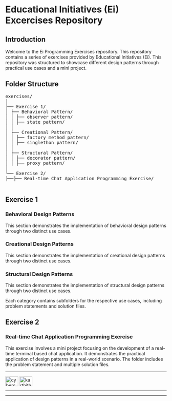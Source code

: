 # Educational Initiatives (Ei) Excercises Repository 

## Introduction

Welcome to the Ei Programming Exercises repository. This repository contains a series of exercises provided by Educational Initiatives (Ei). This  repository was structured to showcase different design patterns through practical use cases and a mini project.

## Folder Structure
<pre>
exercises/
│
├── Exercise 1/
│ ├── Behavioral Pattern/
│ │ ├── observer pattern/
│ │ ├── state pattern/
│ │
│ ├── Creational Pattern/
│ │ ├── factory method pattern/
│ │ ├── singlethon pattern/
│ │
│ ├── Structural Pattern/
│ │ ├── decorator pattern/
│ │ ├── proxy pattern/
│
└── Exercise 2/
├──├── Real-time Chat Application Programming Exercise/

</pre>

## Exercise 1

### Behavioral Design Patterns
This section demonstrates the implementation of behavioral design patterns through two distinct use cases.

### Creational Design Patterns
This section demonstrates the implementation of creational design patterns through two distinct use cases.

### Structural Design Patterns
This section demonstrates the implementation of structural design patterns through two distinct use cases.

Each category contains subfolders for the respective use cases, including problem statements and solution files.

## Exercise 2

### Real-time Chat Application Programming Exercise
This exercise involves a mini project focusing on the development of a real-time terminal based chat application. It demonstrates the practical application of design patterns in a real-world scenario. The folder includes the problem statement and multiple solution files.

---

<a href="https://www.linkedin.com/in/thejashari/" target="blank"><img align="center" src="https://raw.githubusercontent.com/rahuldkjain/github-profile-readme-generator/master/src/images/icons/Social/linked-in-alt.svg" alt="cyberspartan" height="30" width="40" /></a>
<a href="https://instagram.com/nuthejashari" target="blank"><img align="center" src="https://raw.githubusercontent.com/rahuldkjain/github-profile-readme-generator/master/src/images/icons/Social/instagram.svg" alt="karthithehacker" height="30" width="40" /></a>

---

---

